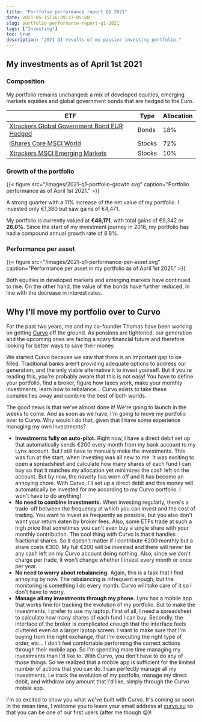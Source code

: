 ```yaml
---
title: "Portfolio performance report Q1 2021"
date: 2021-05-15T16:39:47-05:00
slug: portfolio-performance-report-q1-2021
tags: ["Investing"]
toc: true
description: "2021 Q1 results of my passive investing portfolio."
---
```


## My investments as of April 1st 2021
### Composition
My portfolio remains unchanged: a mix of developed equities, emerging markets equities and global government bonds that are hedged to the Euro.

| ETF                                                                                                 | Type        | Allocation 
|-----------------------------------------------------------------------------------------------------|-------------|------------
| [Xtrackers Global Government Bond EUR Hedged](https://www.justetf.com/en/etf-profile.html?isin=LU0378818131) | Bonds   | 18%
| [iShares Core MSCI World](https://www.justetf.com/en/etf-profile.html?isin=IE00B4L5Y983)            | Stocks      | 72%
| [Xtrackers MSCI Emerging Markets](https://www.justetf.com/en/etf-profile.html?isin=IE00BTJRMP35)    | Stocks      | 10%        

### Growth of the portfolio
{{< figure src="/images/2021-q1-portfolio-growth.svg" caption="Portfolio performance as of April 1st 2021." >}}

A strong quarter with a 11% increase of the net value of my portfolio. I
invested only €1,380 but saw gains of €4,471.

My portfolio is currently valued at **€46,171**, with total gains of €9,342 or
**26.0%**. Since the start of my investment journey in 2018, my portfolio has
had a compound annual growth rate of 8.8%.

### Performance per asset
{{< figure src="/images/2021-q1-performance-per-asset.svg" caption="Performance per asset in my portfolio as of April 1st 2021." >}}

Both equities in developed markets and emerging markets have continued to rise.
On the other hand, the value of the bonds have further reduced, in line with
the decrease in interest rates.

## Why I'll move my portfolio over to Curvo
For the past two years, me and my co-founder Thomas have been working on
getting [Curvo](https://curvo.eu) off the ground. As pensions are tightened,
our generation and the upcoming ones are facing a scary financial future and
therefore looking for better ways to save their money.

We started Curvo because we saw that there is an important gap to be filled.
Traditional banks aren’t providing adequate options to address our generation,
and the only viable alternative it to invest yourself. But if you're reading this,
you're probably aware that this is not easy! You have to define your portfolio,
find a broker, figure how taxes work, make your monthly investments, learn how
to rebalance... Curvo exists to take these complexities away and combine the
best of both worlds.

The good news is that we've almost done it! We're going to launch in the weeks
to come. And as soon as we have, I'm going to move my portfolio over to Curvo.
Why would I do that, given that I have some experience managing my own
investments?

- **Investments fully on auto-pilot.** Right now, I have a direct debit set up
  that automatically sends €200 every month from my bank account to my Lynx
  account. But I still have to manually make the investments. This was fun at
  the start, when investing was all new to me. It was exciting to open a
  spreadsheet and calculate how many shares of each fund I can buy so that it
  matches my allocation yet minimizes the cash left on the account. But by now,
  the novelty has worn off and it has become an annoying chore. With Curvo,
  I'll set up a direct debit and this money will automatically be invested for
  me according to my Curvo portfolio. I won't have to do anything!
- **No need to combine investments.** When investing regularly, there's a
  trade-off between the frequency at which you can invest and the cost of
  trading. You want to invest as frequently as possible, but you also don't
  want your return eaten by broker fees. Also, some ETFs trade at such a high
  price that sometimes you can't even buy a single share with your monthly
  contribution. The cool thing with Curvo is that it handles fractional shares.
  So it doesn't matter if I contribute €200 monthly but a share costs €300. My
  full €200 will be invested and there will never be any cash left on my
  Curvo account doing nothing. Also, since we don't charge per trade, it
  won't change whether I invest every month or once per year.
- **No need to worry about rebalancing.** Again, this is a task that I find
  annoying by now. The rebalancing is infrequent enough, but the monitoring is
  something I do every month. Curvo will take care of it so I don't have to
  worry.
- **Manage all my investments through my phone.** Lynx has a mobile app that
  works fine for tracking the evolution of my portfolio. But to make the
  investments, I prefer to use my laptop. First of all, I need a spreadsheet to
  calculate how many shares of each fund I can buy. Secondly, the interface of
  the broker is complicated enough that the interface feels cluttered even on a
  larger laptop screen. I want to make sure that I'm buying from the right
  exchange, that I'm executing the right type of order, etc... I don't feel
  comfortable performing the correct actions through their mobile app. So I'm
  spending more time managing my investments than I'd like to. With Curvo, you
  don't have to do any of those things. So we realized that a mobile app is
  sufficient for the limited number of actions that you can do. I can perfectly
  manage all my investments, i.e track the evolution of my portfolio, manage my
  direct debit, and withdraw any amount that I'd like, simply through the Curvo
  mobile app.

I'm so excited to show you what we've built with Curvo. It's coming so soon. In
the mean time, I welcome you to leave your email address at
[curvo.eu](https://curvo.eu) so that you can be one of our first users (after
me though 😜)!

